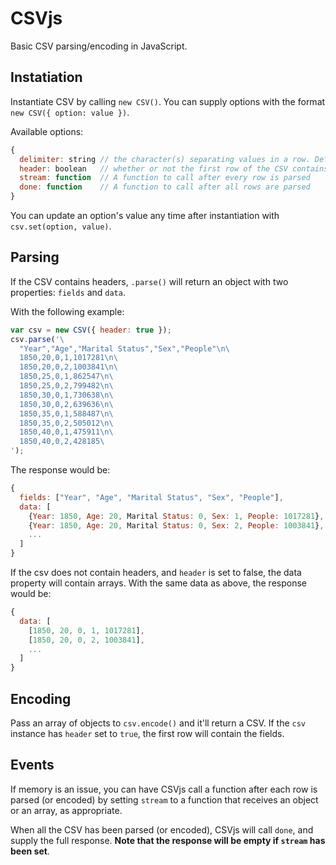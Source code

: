 CSVjs
=====

Basic CSV parsing/encoding in JavaScript.


Instatiation
------------

Instantiate CSV by calling `new CSV()`. You can supply options with the format `new CSV({ option: value })`.

Available options:
```javascript
{
  delimiter: string // the character(s) separating values in a row. Defaults to ','
  header: boolean   // whether or not the first row of the CSV contains the fields. Defaults to false.
  stream: function  // A function to call after every row is parsed
  done: function    // A function to call after all rows are parsed
}
```

You can update an option's value any time after instantiation with `csv.set(option, value)`.


Parsing
-------

If the CSV contains headers, `.parse()` will return an object with two properties: `fields` and `data`.

With the following example:

```javascript
var csv = new CSV({ header: true });
csv.parse('\
  "Year","Age","Marital Status","Sex","People"\n\
  1850,20,0,1,1017281\n\
  1850,20,0,2,1003841\n\
  1850,25,0,1,862547\n\
  1850,25,0,2,799482\n\
  1850,30,0,1,730638\n\
  1850,30,0,2,639636\n\
  1850,35,0,1,588487\n\
  1850,35,0,2,505012\n\
  1850,40,0,1,475911\n\
  1850,40,0,2,428185\
');
```

The response would be:

```javascript
{
  fields: ["Year", "Age", "Marital Status", "Sex", "People"],
  data: [
    {Year: 1850, Age: 20, Marital Status: 0, Sex: 1, People: 1017281},
    {Year: 1850, Age: 20, Marital Status: 0, Sex: 2, People: 1003841},
    ...
  ]
}
```

If the csv does not contain headers, and `header` is set to false, the data property will contain arrays. With the same data as above, the response would be:

```javascript
{
  data: [
    [1850, 20, 0, 1, 1017281],
    [1850, 20, 0, 2, 1003841],
    ...
  ]
}
```


Encoding
--------

Pass an array of objects to `csv.encode()` and it'll return a CSV. If the `csv` instance has `header` set to `true`, the first row will contain the fields.


Events
------

If memory is an issue, you can have CSVjs call a function after each row is parsed (or encoded) by setting `stream` to a function that receives an object or an array, as appropriate.

When all the CSV has been parsed (or encoded), CSVjs will call `done`, and supply the full response. **Note that the response will be empty if `stream` has been set**.